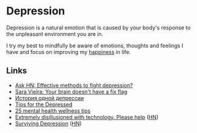 # Depression

Depression is a natural emotion that is caused by your body's response to the unpleasant environment you are in.

I try my best to mindfully be aware of emotions, thoughts and feelings I have and focus on improving my [happiness](../life/happiness.md) in life.

## Links

- [Ask HN: Effective methods to fight depression?](https://news.ycombinator.com/item?id=16922738)
- [Sara Vieira: Your brain doesn't have a fix flag](https://www.youtube.com/watch?v=bovBQtB_PDo)
- [История одной депрессии](https://tonsky.livejournal.com/317265.html)
- [Tips for the Depressed](https://nplusonemag.com/online-only/online-only/tips-for-the-depressed/)
- [25 mental health wellness tips](https://www.thisisbrave.org/2020/03/26/25-mental-health-wellness-tips-for-quarantine-by-eileen-feliciano/)
- [Extremely disillusioned with technology. Please help](https://gist.github.com/mGBUfLn9/7cadffcf7c3c23b7376350165a67735f) ([HN](https://news.ycombinator.com/item?id=23072333))
- [Surviving Depression](https://vishnu.tech/posts/surviving-depression/) ([HN](https://news.ycombinator.com/item?id=23250234))
